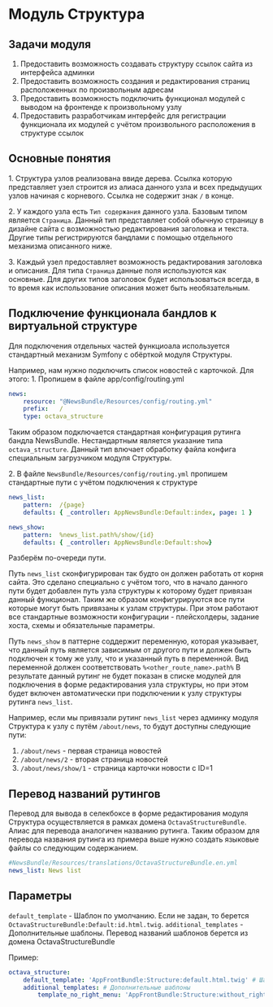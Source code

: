 # Модуль Структура

## Задачи модуля
1. Предоставить возможность создавать структуру ссылок сайта из интерфейса админки
2. Предоставить возможность создания и редактирования страниц расположенных по произвольным адресам
3. Предоставить возможность подключить функционал модулей с выводом на фронтенде к произвольному узлу
4. Предоставить разработчикам интерфейс для регистрации функционала их модулей с учётом произвольного
расположения в структуре ссылок


## Основные понятия
1\. Структура узлов реализована ввиде дерева. Ссылка которую представляет узел строится из алиаса данного узла
и всех предыдущих узлов начиная с корневого. Ссылка не содержит знак `/` в конце.

2\. У каждого узла есть `Тип содержания` данного узла. Базовым типом является `Страница`. Данный тип представляет
собой обычную страницу в дизайне сайта с возможностью редактирования заголовка и текста.
Другие типы регистрируются бандлами с помощью отдельного механизма описанного ниже.

3\. Каждый узел предоставляет возможность редактирования заголовка и описания. Для типа `Страница` данные поля
используются как основные. Для других типов заголовок будет использоваться всегда, в то время как использование
описания может быть необязательным.


## Подключение функционала бандлов к виртуальной структуре
Для подключения отдельных частей функциоала используется стандартный механизм Symfony с обёрткой модуля Структуры.

Например, нам нужно подключить список новостей с карточкой. Для этого:
1\. Пропишем в файле app/config/routing.yml

```yml
news:
    resource: "@NewsBundle/Resources/config/routing.yml"
    prefix:   /
    type: octava_structure
```

Таким образом подключается стандартная конфигурация рутинга бандла NewsBundle. Нестандартным является
указание типа `octava_structure`. Данный тип влючает обработку файла конфига специальным загрузчиком модуля Структуры.

2\. В файле `NewsBundle/Resources/config/routing.yml` пропишем стандартные пути с учётом подключения к структуре

```yml
news_list:
    pattern:  /{page}
    defaults: { _controller: AppNewsBundle:Default:index, page: 1 }

news_show:
    pattern:  %news_list.path%/show/{id}
    defaults: { _controller: AppNewsBundle:Default:show}
```

Разберём по-очереди пути.

Путь `news_list` сконфигурирован так будто он должен работать от корня сайта. Это сделано специально с учётом
того, что в начало данного пути будет добавлен путь узла структуры к которому будет привязан данный функционал.
Таким же образом конфигурируются все пути которые могут быть привязаны к узлам структуры. При этом работают все
стандартные возможности конфигурации - плейсхолдеры, задание хоста, схемы и обязательные параметры.

Путь `news_show` в паттерне соддержит переменную, которая указывает, что данный путь является зависимым от другого
пути и должен быть подключен к тому же узлу, что и указанный путь в переменной.
Вид переменной должен соответствовать ``%<other_route_name>.path%``
В результате данный рутинг не будет показан в списке модулей для подключения в форме редактирования узла структуры,
но при этом будет включен автоматически при подключении к узлу структуры рутинга `news_list`.

Например, если мы привязали рутинг `news_list` через админку модуля Структура к узлу с путём `/about/news`,
то будут доступны следующие пути:

1. `/about/news` - первая страница новостей
2. `/about/news/2` - вторая страница новостей
3. `/about/news/show/1` - страница карточки новости с ID=1

## Перевод названий рутингов

Перевод для вывода в селекбоксе в форме редактирования модуля Структура осуществляется в рамках
домена `OctavaStructureBundle`. Алиас для перевода аналогичен названию рутинга. Таким образом для перевода
названия рутинга из примера выше нужно создать языковые файлы со следующим содержанием.

```yml
#NewsBundle/Resources/translations/OctavaStructureBundle.en.yml
news_list: News list
```

## Параметры

`default_template` - Шаблон по умолчанию. Если не задан, то берется `OctavaStructureBundle:Default:id.html.twig`.
`additional_templates` - Дополнительные шаблоны. Перевод названий шаблонов берется из домена OctavaStructureBundle 

Пример:

```yml
octava_structure:
    default_template: 'AppFrontBundle:Structure:default.html.twig' # Шаблон по умолчанию
    additional_templates: # Дополнительные шаблоны
        template_no_right_menu: 'AppFrontBundle:Structure:without_right_menu.html.twig'
```
